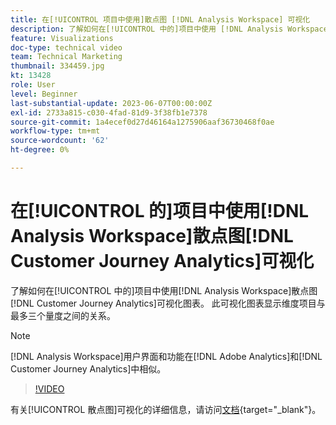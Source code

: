 ```yaml
---
title: 在[!UICONTROL 项目中使用]散点图 [!DNL Analysis Workspace] 可视化
description: 了解如何在[!UICONTROL 中的]项目中使用 [!DNL Analysis Workspace] 散点图 [!DNL Customer Journey Analytics]可视化图表。
feature: Visualizations
doc-type: technical video
team: Technical Marketing
thumbnail: 334459.jpg
kt: 13428
role: User
level: Beginner
last-substantial-update: 2023-06-07T00:00:00Z
exl-id: 2733a815-c030-4fad-81d9-3f38fb1e7378
source-git-commit: 1a4ecef0d27d46164a1275906aaf36730468f0ae
workflow-type: tm+mt
source-wordcount: '62'
ht-degree: 0%

---
```


# 在[!UICONTROL 的]项目中使用[!DNL Analysis Workspace]散点图[!DNL Customer Journey Analytics]可视化

了解如何在[!UICONTROL 中的]项目中使用[!DNL Analysis Workspace]散点图[!DNL Customer Journey Analytics]可视化图表。 此可视化图表显示维度项目与最多三个量度之间的关系。

>[!NOTE]
>
>[!DNL Analysis Workspace]用户界面和功能在[!DNL Adobe Analytics]和[!DNL Customer Journey Analytics]中相似。

>[!VIDEO](https://video.tv.adobe.com/v/3416858/?captions=chi_hans&quality=12&learn=on)

有关[!UICONTROL 散点图]可视化的详细信息，请访问[文档](https://experienceleague.adobe.com/docs/analytics-platform/using/cja-workspace/visualizations/scatterplot.html?lang=zh-Hans){target="_blank"}。
